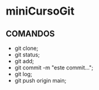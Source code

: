 # miniCursoGit
## COMANDOS

- git clone;
- git status;
- git add;
- git commit -m "este commit...";
- git log;
- git push origin main;